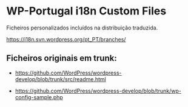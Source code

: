 # WP-Portugal i18n Custom Files

Ficheiros personalizados incluídos na distribuição traduzida.

https://i18n.svn.wordpress.org/pt_PT/branches/


## Ficheiros originais em trunk:

- https://github.com/WordPress/wordpress-develop/blob/trunk/src/readme.html

- https://github.com/WordPress/wordpress-develop/blob/trunk/wp-config-sample.php
